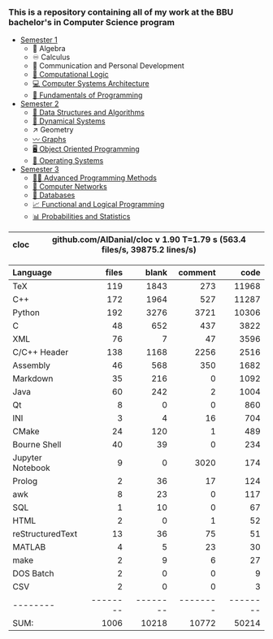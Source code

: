 ### This is a repository containing all of my work at the BBU bachelor's in Computer Science program

* [Semester 1](Semester1/)
    * 🔢 Algebra
    * ♾️ Calculus
    * 💬 Communication and Personal Development
    * [🔣 Computational Logic](Semester1/Computational%20Logic/)
    * [💻 Computer Systems Architecture](Semester1/Computer%20Systems%20Architecture/)
    * [🐍 Fundamentals of Programming](Semester1/Fundamentals%20of%20Programming/)
* [Semester 2](Semester2/)
    * [🌴 Data Structures and Algorithms](Semester2/Data%20Structures%20and%20Algorithms/)
    * [🔄 Dynamical Systems](Semester2/Dynamical%20Systems/)
    * ↗ Geometry
    * [〰️ Graphs](Semester2/Graphs/)
    * [🖥️ Object Oriented Programming](Semester2/Object%20Oriented%20Programming/)
    * [🐧 Operating Systems](Semester2/Operating%20Systems/)
* [Semester 3](Semester3/)
    * [👨‍💻️ Advanced Programming Methods](Semester3/Advanced%20Programming%20Methods/)
    * [📶 Computer Networks](Semester3/Computer%20Networks/)
    * [💾 Databases](Semester3/Databases/)
    * [📈 Functional and Logical Programming](Semester3/Functional%20and%20Logical%20Programming/)
    * [📊 Probabilities and Statistics](Semester3/Probabilities%20and%20Statistics/)


cloc|github.com/AlDanial/cloc v 1.90  T=1.79 s (563.4 files/s, 39875.2 lines/s)
--- | ---

Language|files|blank|comment|code
:-------|-------:|-------:|-------:|-------:
TeX|119|1843|273|11968
C++|172|1964|527|11287
Python|192|3276|3721|10306
C|48|652|437|3822
XML|76|7|47|3596
C/C++ Header|138|1168|2256|2516
Assembly|46|568|350|1682
Markdown|35|216|0|1092
Java|60|242|2|1004
Qt|8|0|0|860
INI|3|4|16|704
CMake|24|120|1|489
Bourne Shell|40|39|0|234
Jupyter Notebook|9|0|3020|174
Prolog|2|36|17|124
awk|8|23|0|117
SQL|1|10|0|67
HTML|2|0|1|52
reStructuredText|13|36|75|51
MATLAB|4|5|23|30
make|2|9|6|27
DOS Batch|2|0|0|9
CSV|2|0|0|3
--------|--------|--------|--------|--------
SUM:|1006|10218|10772|50214

